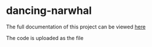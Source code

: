 
# dancing-narwhal

The full documentation of this project can be viewed [here](https://circlespin.github.io/dancing-narwhal/)

The code is uploaded as the file 


